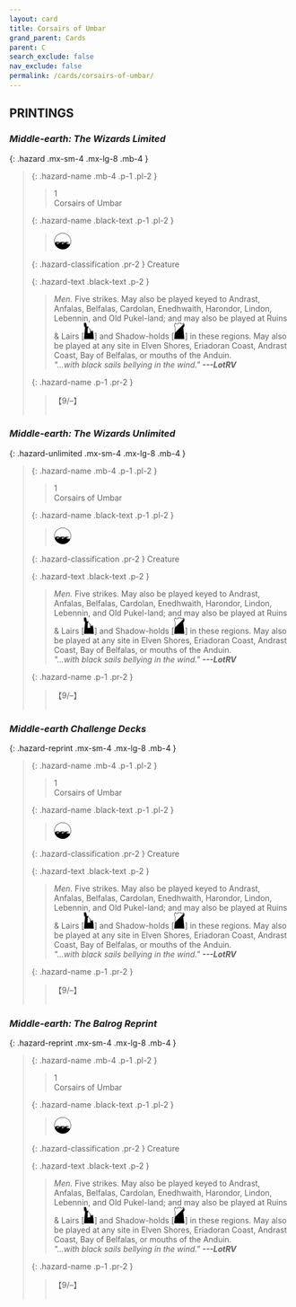 ```yaml
---
layout: card
title: Corsairs of Umbar
grand_parent: Cards
parent: C
search_exclude: false
nav_exclude: false
permalink: /cards/corsairs-of-umbar/
---
```


## PRINTINGS


### _Middle-earth: The Wizards Limited_

{: .hazard .mx-sm-4 .mx-lg-8 .mb-4 }
> {: .hazard-name .mb-4 .p-1 .pl-2 }
> > <div class="hazard-mp">1</div>
> > <div class="card-name">Corsairs of Umbar</div>
>
> {: .hazard-name .black-text .p-1 .pl-2 }
> > ![](/assets/images/coastalsea.svg)
>
> {: .hazard-classification .pr-2 }
> Creature
>
> {: .hazard-text .black-text .p-2 }
> > _Men._ Five strikes. May also be played keyed to Andrast, Anfalas, Belfalas, Cardolan, Enedhwaith, Harondor, Lindon, Lebennin, and Old Pukel-land; and may also be played at Ruins & Lairs \[![](/assets/images/ruinlair.svg)] and Shadow-holds \[![](/assets/images/shadow-hold.svg)] in these regions. May also be played at any site in Elven Shores, Eriadoran Coast, Andrast Coast, Bay of Belfalas, or mouths of the Anduin. <br>_"...with black sails bellying in the wind."_ ***---LotRV*** 
>
> {: .hazard-name .p-1 .pr-2 }
> > <div class="card-shield">【9/&ndash;】</div>
> > <div class="card-corruption">&nbsp;</div>

### _Middle-earth: The Wizards Unlimited_

{: .hazard-unlimited .mx-sm-4 .mx-lg-8 .mb-4 }
> {: .hazard-name .mb-4 .p-1 .pl-2 }
> > <div class="hazard-mp">1</div>
> > <div class="card-name">Corsairs of Umbar</div>
>
> {: .hazard-name .black-text .p-1 .pl-2 }
> > ![](/assets/images/coastalsea.svg)
>
> {: .hazard-classification .pr-2 }
> Creature
>
> {: .hazard-text .black-text .p-2 }
> > _Men._ Five strikes. May also be played keyed to Andrast, Anfalas, Belfalas, Cardolan, Enedhwaith, Harondor, Lindon, Lebennin, and Old Pukel-land; and may also be played at Ruins & Lairs \[![](/assets/images/ruinlair.svg)] and Shadow-holds \[![](/assets/images/shadow-hold.svg)] in these regions. May also be played at any site in Elven Shores, Eriadoran Coast, Andrast Coast, Bay of Belfalas, or mouths of the Anduin. <br>_"...with black sails bellying in the wind."_ ***---LotRV*** 
>
> {: .hazard-name .p-1 .pr-2 }
> > <div class="card-shield">【9/&ndash;】</div>
> > <div class="card-corruption-white">&nbsp;</div>

### _Middle-earth Challenge Decks_

{: .hazard-reprint .mx-sm-4 .mx-lg-8 .mb-4 }
> {: .hazard-name .mb-4 .p-1 .pl-2 }
> > <div class="hazard-mp">1</div>
> > <div class="card-name">Corsairs of Umbar</div>
>
> {: .hazard-name .black-text .p-1 .pl-2 }
> > ![](/assets/images/coastalsea.svg)
>
> {: .hazard-classification .pr-2 }
> Creature
>
> {: .hazard-text .black-text .p-2 }
> > _Men._ Five strikes. May also be played keyed to Andrast, Anfalas, Belfalas, Cardolan, Enedhwaith, Harondor, Lindon, Lebennin, and Old Pukel-land; and may also be played at Ruins & Lairs \[![](/assets/images/ruinlair.svg)] and Shadow-holds \[![](/assets/images/shadow-hold.svg)] in these regions. May also be played at any site in Elven Shores, Eriadoran Coast, Andrast Coast, Bay of Belfalas, or mouths of the Anduin. <br>_"...with black sails bellying in the wind."_ ***---LotRV*** 
>
> {: .hazard-name .p-1 .pr-2 }
> > <div class="card-shield">【9/&ndash;】</div>
> > <div class="card-corruption-white">&nbsp;</div>

### _Middle-earth: The Balrog Reprint_

{: .hazard-reprint .mx-sm-4 .mx-lg-8 .mb-4 }
> {: .hazard-name .mb-4 .p-1 .pl-2 }
> > <div class="hazard-mp">1</div>
> > <div class="card-name">Corsairs of Umbar</div>
>
> {: .hazard-name .black-text .p-1 .pl-2 }
> > ![](/assets/images/coastalsea.svg)
>
> {: .hazard-classification .pr-2 }
> Creature
>
> {: .hazard-text .black-text .p-2 }
> > _Men._ Five strikes. May also be played keyed to Andrast, Anfalas, Belfalas, Cardolan, Enedhwaith, Harondor, Lindon, Lebennin, and Old Pukel-land; and may also be played at Ruins & Lairs \[![](/assets/images/ruinlair.svg)] and Shadow-holds \[![](/assets/images/shadow-hold.svg)] in these regions. May also be played at any site in Elven Shores, Eriadoran Coast, Andrast Coast, Bay of Belfalas, or mouths of the Anduin. <br>_"...with black sails bellying in the wind."_ ***---LotRV*** 
>
> {: .hazard-name .p-1 .pr-2 }
> > <div class="card-shield">【9/&ndash;】</div>
> > <div class="card-corruption-white">&nbsp;</div>
